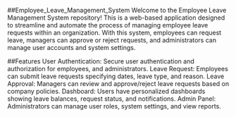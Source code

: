 ##Employee_Leave_Management_System
Welcome to the Employee Leave Management System repository! This is a web-based application designed to streamline and automate the process of managing employee leave requests within an organization. With this system, employees can request leave, managers can approve or reject requests, and administrators can manage user accounts and system settings.

##Features
User Authentication: Secure user authentication and authorization for employees, and administrators.
Leave Request: Employees can submit leave requests specifying dates, leave type, and reason.
Leave Approval: Managers can review and approve/reject leave requests based on company policies.
Dashboard: Users have personalized dashboards showing leave balances, request status, and notifications.
Admin Panel: Administrators can manage user roles, system settings, and view reports.
